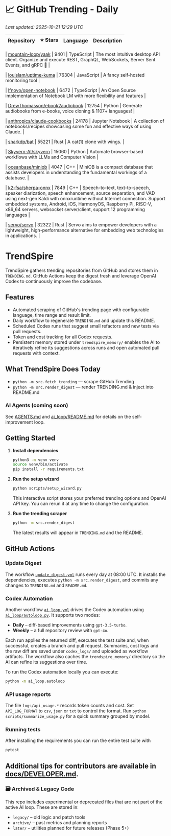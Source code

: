 <!-- TRENDING_START -->
# 📈 GitHub Trending - Daily

_Last updated: 2025-10-21 12:29 UTC_

| Repository | ⭐ Stars | Language | Description |
|------------|--------:|----------|-------------|

| [mountain-loop/yaak](https://github.com/mountain-loop/yaak) | 9401 | TypeScript | The most intuitive desktop API client. Organize and execute REST, GraphQL, WebSockets, Server Sent Events, and gRPC 🦬 |

| [louislam/uptime-kuma](https://github.com/louislam/uptime-kuma) | 76304 | JavaScript | A fancy self-hosted monitoring tool |

| [lfnovo/open-notebook](https://github.com/lfnovo/open-notebook) | 6472 | TypeScript | An Open Source implementation of Notebook LM with more flexibility and features |

| [DrewThomasson/ebook2audiobook](https://github.com/DrewThomasson/ebook2audiobook) | 12754 | Python | Generate audiobooks from e-books, voice cloning & 1107+ languages! |

| [anthropics/claude-cookbooks](https://github.com/anthropics/claude-cookbooks) | 24178 | Jupyter Notebook | A collection of notebooks/recipes showcasing some fun and effective ways of using Claude. |

| [sharkdp/bat](https://github.com/sharkdp/bat) | 55221 | Rust | A cat(1) clone with wings. |

| [Skyvern-AI/skyvern](https://github.com/Skyvern-AI/skyvern) | 15060 | Python | Automate browser-based workflows with LLMs and Computer Vision |

| [oceanbase/miniob](https://github.com/oceanbase/miniob) | 4047 | C++ | MiniOB is a compact database that assists developers in understanding the fundamental workings of a database. |

| [k2-fsa/sherpa-onnx](https://github.com/k2-fsa/sherpa-onnx) | 7849 | C++ | Speech-to-text, text-to-speech, speaker diarization, speech enhancement, source separation, and VAD using next-gen Kaldi with onnxruntime without Internet connection. Support embedded systems, Android, iOS, HarmonyOS, Raspberry Pi, RISC-V, x86_64 servers, websocket server/client, support 12 programming languages |

| [servo/servo](https://github.com/servo/servo) | 32322 | Rust | Servo aims to empower developers with a lightweight, high-performance alternative for embedding web technologies in applications. |
<!-- TRENDING_END -->

# TrendSpire

TrendSpire gathers trending repositories from GitHub and stores them in `TRENDING.md`. GitHub Actions keep the digest fresh and leverage OpenAI Codex to continuously improve the codebase.

## Features

- Automated scraping of GitHub's trending page with configurable language, time range and result limit.
- Daily workflow to regenerate `TRENDING.md` and update this README.
- Scheduled Codex runs that suggest small refactors and new tests via pull requests.
- Token and cost tracking for all Codex requests.
- Persistent memory stored under `trendspire_memory/` enables the AI to
  iteratively refine its suggestions across runs and open automated pull
  requests with context.

## What TrendSpire Does Today

- `python -m src.fetch_trending` — scrape GitHub Trending
- `python -m src.render_digest` — render TRENDING.md & inject into README.md

### AI Agents (coming soon)
See [AGENTS.md](./AGENTS.md) and [ai_loop/README.md](./ai_loop/README.md) for details on the self-improvement loop.

## Getting Started

1. **Install dependencies**
   ```bash
   python3 -m venv venv
   source venv/bin/activate
   pip install -r requirements.txt
   ```

2. **Run the setup wizard**
   ```bash
   python scripts/setup_wizard.py
   ```
   This interactive script stores your preferred trending options and OpenAI API key.
   You can rerun it at any time to change the configuration.

3. **Run the trending scraper**
   ```bash
   python -m src.render_digest
   ```
   The latest results will appear in `TRENDING.md` and the README.


## GitHub Actions

### Update Digest

The workflow [`update_digest.yml`](.github/workflows/update_digest.yml) runs every day at 08:00 UTC. It installs the dependencies, executes `python -m src.render_digest`, and commits any changes to `TRENDING.md` and `README.md`.

### Codex Automation

Another workflow [`ai_loop.yml`](.github/workflows/ai_loop.yml) drives the Codex automation using [`ai_loop/autoloop.py`](ai_loop/autoloop.py). It supports two modes:

- **Daily** – diff-based improvements using `gpt-3.5-turbo`.
- **Weekly** – a full repository review with `gpt-4o`.

Each run applies the returned diff, executes the test suite and, when successful, creates a branch and pull request. Summaries, cost logs and the raw diff are saved under `codex_logs/` and uploaded as workflow artifacts. The workflow also caches the `trendspire_memory/` directory so the AI can refine its suggestions over time.

To run the Codex automation locally you can execute:

```bash
python -m ai_loop.autoloop
```

### API usage reports

The file `logs/api_usage.*` records token counts and cost. Set `API_LOG_FORMAT`
to `csv`, `json` or `txt` to control the format. Run `python
scripts/summarize_usage.py` for a quick summary grouped by model.

### Running tests

After installing the requirements you can run the entire test suite with

```bash
pytest
```

Additional tips for contributors are available in
[docs/DEVELOPER.md](docs/DEVELOPER.md).
---

### 🗃 Archived & Legacy Code

This repo includes experimental or deprecated files that are not part of the active AI loop. These are stored in:

- `legacy/` – old logic and patch tools
- `archive/` – past metrics and planning reports
- `later/` – utilities planned for future releases (Phase 5+)
